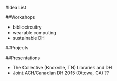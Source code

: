 #Idea List

##Workshops

* bibliocircuitry
* wearable computing
* sustainable DH

##Projects

##Presentations
* The Collective (Knoxville, TN) Libraries and DH 
* Joint ACH/Canadian DH 2015 (Ottowa, CA) ??

